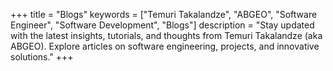 +++
title = "Blogs"
keywords = ["Temuri Takalandze", "ABGEO", "Software Engineer", "Software Development", "Blogs"]
description = "Stay updated with the latest insights, tutorials, and thoughts from Temuri Takalandze (aka ABGEO). Explore articles on software engineering, projects, and innovative solutions."
+++

